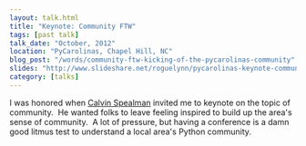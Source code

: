 ```yaml
---
layout: talk.html
title: "Keynote: Community FTW"
tags: [past talk]
talk_date: "October, 2012"
location: "PyCarolinas, Chapel Hill, NC"
blog_post: "/words/community-ftw-kicking-of-the-pycarolinas-community"
slides: "http://www.slideshare.net/roguelynn/pycarolinas-keynote-community-ftw"
category: [talks]
---
```


I was honored when [Calvin Spealman](http://twitter.com/ironfroggy) invited me to keynote on the topic of community.  He wanted folks to leave feeling inspired to build up the area's sense of community.  A lot of pressure, but having a conference is a damn good litmus test to understand a local area's Python community.